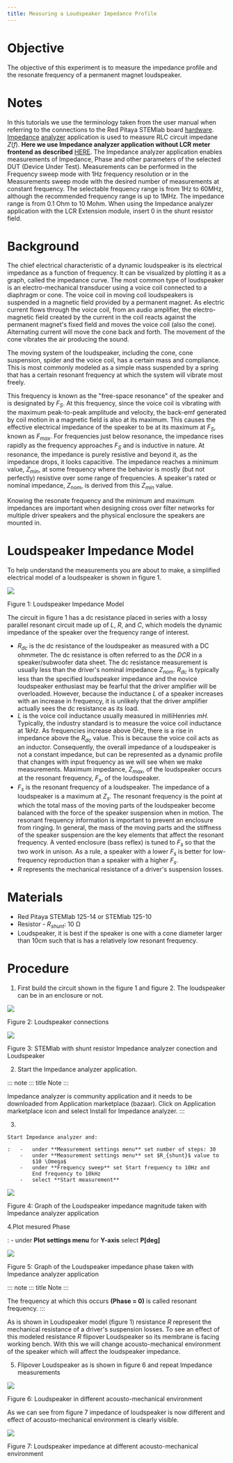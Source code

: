 ```yaml
---
title: Measuring a Loudspeaker Impedance Profile
---
```


# Objective

The objective of this experiment is to measure the impedance profile and
the resonate frequency of a permanent magnet loudspeaker.

# Notes

In this tutorials we use the terminology taken from the user manual when
referring to the connections to the Red Pitaya STEMlab board
[hardware](http://redpitaya.readthedocs.io/en/latest/index.html).
[Impedance](http://redpitaya.readthedocs.io/en/latest/doc/appsFeatures/marketplace/marketplace.html#impedance-analyzer)
[analyzer](http://redpitaya.readthedocs.io/en/latest/doc/appsFeatures/marketplace/marketplace.html#impedance-analyzer)
application is used to measure RLC circuit impedane $Z(f)$. **Here we
use Impedance analyzer application without LCR meter frontend as
described**
[HERE](http://redpitaya.readthedocs.io/en/latest/doc/appsFeatures/marketplace/marketplace.html#impedance-analyzer).
The Impedance analyzer application enables measurements of Impedance,
Phase and other parameters of the selected DUT (Device Under Test).
Measurements can be performed in the Frequency sweep mode with 1Hz
frequency resolution or in the Measurements sweep mode with the desired
number of measurements at constant frequency. The selectable frequency
range is from 1Hz to 60MHz, although the recommended frequency range is
up to 1MHz. The impedance range is from 0.1 Ohm to 10 Mohm. When using
the Impedance analyzer application with the LCR Extension module, insert
0 in the shunt resistor field.

# Background

The chief electrical characteristic of a dynamic loudspeaker is its
electrical impedance as a function of frequency. It can be visualized by
plotting it as a graph, called the impedance curve. The most common type
of loudspeaker is an electro-mechanical transducer using a voice coil
connected to a diaphragm or cone. The voice coil in moving coil
loudspeakers is suspended in a magnetic field provided by a permanent
magnet. As electric current flows through the voice coil, from an audio
amplifier, the electro-magnetic field created by the current in the coil
reacts against the permanent magnet\'s fixed field and moves the voice
coil (also the cone). Alternating current will move the cone back and
forth. The movement of the cone vibrates the air producing the sound.

The moving system of the loudspeaker, including the cone, cone
suspension, spider and the voice coil, has a certain mass and
compliance. This is most commonly modeled as a simple mass suspended by
a spring that has a certain resonant frequency at which the system will
vibrate most freely.

This frequency is known as the "free-space resonance" of the speaker and
is designated by $F_S$. At this frequency, since the voice coil is
vibrating with the maximum peak-to-peak amplitude and velocity, the
back-emf generated by coil motion in a magnetic field is also at its
maximum. This causes the effective electrical impedance of the speaker
to be at its maximum at $F_S$, known as $F_{max}$. For frequencies just
below resonance, the impedance rises rapidly as the frequency approaches
$F_S$ and is inductive in nature. At resonance, the impedance is purely
resistive and beyond it, as the impedance drops, it looks capacitive.
The impedance reaches a minimum value, $Z_{min}$, at some frequency
where the behavior is mostly (but not perfectly) resistive over some
range of frequencies. A speaker\'s rated or nominal impedance,
$Z_{nom}$, is derived from this $Z_{min}$ value.

Knowing the resonate frequency and the minimum and maximum impedances
are important when designing cross over filter networks for multiple
driver speakers and the physical enclosure the speakers are mounted in.

# Loudspeaker Impedance Model

To help understand the measurements you are about to make, a simplified
electrical model of a loudspeaker is shown in figure 1.

![](img/Activity_12_Fig_01.png)

Figure 1: Loudspeaker Impedance Model

The circuit in figure 1 has a dc resistance placed in series with a
lossy parallel resonant circuit made up of $L$, $R$, and $C$, which
models the dynamic impedance of the speaker over the frequency range of
interest.

-   $R_{dc}$ is the dc resistance of the loudspeaker as measured with a
    DC ohmmeter. The dc resistance is often referred to as the $DCR$ in
    a speaker/subwoofer data sheet. The dc resistance measurement is
    usually less than the driver\'s nominal impedance $Z_{nom}$.
    $R_{dc}$ is typically less than the specified loudspeaker impedance
    and the novice loudspeaker enthusiast may be fearful that the driver
    amplifier will be overloaded. However, because the inductance $L$ of
    a speaker increases with an increase in frequency, it is unlikely
    that the driver amplifier actually sees the dc resistance as its
    load.
-   $L$ is the voice coil inductance usually measured in milliHenries
    $mH$. Typically, the industry standard is to measure the voice coil
    inductance at $1kHz$. As frequencies increase above $0Hz$, there is
    a rise in impedance above the $R_{dc}$ value. This is because the
    voice coil acts as an inductor. Consequently, the overall impedance
    of a loudspeaker is not a constant impedance, but can be represented
    as a dynamic profile that changes with input frequency as we will
    see when we make measurements. Maximum impedance, $Z_{max}$, of the
    loudspeaker occurs at the resonant frequency, $F_s$, of the
    loudspeaker.
-   $F_s$ is the resonant frequency of a loudspeaker. The impedance of a
    loudspeaker is a maximum at $Z_s$. The resonant frequency is the
    point at which the total mass of the moving parts of the loudspeaker
    become balanced with the force of the speaker suspension when in
    motion. The resonant frequency information is important to prevent
    an enclosure from ringing. In general, the mass of the moving parts
    and the stiffness of the speaker suspension are the key elements
    that affect the resonant frequency. A vented enclosure (bass reflex)
    is tuned to $F_s$ so that the two work in unison. As a rule, a
    speaker with a lower $F_s$ is better for low-frequency reproduction
    than a speaker with a higher $F_s$.
-   $R$ represents the mechanical resistance of a driver\'s suspension
    losses.

# Materials

-   Red Pitaya STEMlab 125-14 or STEMlab 125-10
-   Resistor - $R_{shunt}$: 10 Ω
-   Loudspeaker, it is best if the speaker is one with a cone diameter
    larger than 10cm such that is has a relatively low resonant
    frequency.

# Procedure

1.  First build the circuit shown in the figure 1 and figure 2. The
    loudspeaker can be in an enclosure or not.

![](img/Activity_12_Fig_02.png)

Figure 2: Loudspeaker connections

![](img/Activity_12_Fig_03.png)

Figure 3: STEMlab with shunt resistor Impedance analyzer conection and
Loudspeaker

2.  Start the Impedance analyzer application.

::: note
::: title
Note
:::

Impedance analyzer is community application and it needs to be
downloaded from Application marketplace (bazaar). Click on Application
marketplace icon and select Install for Impedance analyzer.
:::

3.  

    Start Impedance analyzer and:

    :   -   under **Measurement settings menu** set number of steps: 30
        -   under **Measurement settings menu** set $R_{shunt}$ value to
            $10 \Omega$
        -   under **Frequency sweep** set Start frequency to 10Hz and
            End frequency to 10kHz
        -   select **Start measurement**

![](img/Activity_12_Fig_04.png)

Figure 4: Graph of the Loudspeaker impedance magnitude taken with
Impedance analyzer application

4.Plot mesured Phase

:   -   under **Plot settings menu** for **Y-axis** select **P\[deg\]**

![](img/Activity_12_Fig_05.png)

Figure 5: Graph of the Loudspeaker impedance phase taken with Impedance
analyzer application

::: note
::: title
Note
:::

The frequency at which this occurs **(Phase = 0)** is called resonant
frequency.
:::

As is shown in Loudspeaker model (figure 1) resistance $R$ represent the
mechanical resistance of a driver\'s suspension losses. To see an effect
of this modeled resistance $R$ flipover Loudspeaker so its membrane is
facing working bench. With this we will change acousto-mechanical
environment of the speaker which will affect the loudspeaker impedance.

5.  Flipover Loudspeaker as is shown in figure 6 and repeat Impedance
    measurements

![](img/Activity_12_Fig_06.png)

Figure 6: Loudspeaker in different acousto-mechanical environment

As we can see from figure 7 impedance of loudspeaker is now different
and effect of acousto-mechanical environment is clearly visible.

![](img/Activity_12_Fig_07.png)

Figure 7: Loudspeaker impedance at different acousto-mechanical
environment
